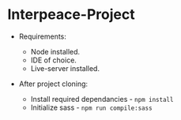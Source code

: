 # Interpeace-Project

* Requirements:
  * Node installed.
  * IDE of choice.
  * Live-server installed.

* After project cloning:
  * Install required dependancies - `npm install`
  * Initialize sass - `npm run compile:sass`
